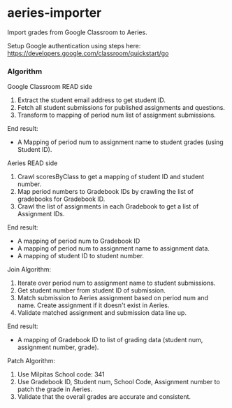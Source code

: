# aeries-importer
Import grades from Google Classroom to Aeries.

Setup Google authentication using steps here: https://developers.google.com/classroom/quickstart/go

### Algorithm

Google Classroom READ side
1. Extract the student email address to get student ID.
2. Fetch all student submissions for published assignments and questions.
3. Transform to mapping of period num list of assignment submissions.

End result:
* A Mapping of period num to assignment name to student grades (using Student ID).

Aeries READ side
1. Crawl scoresByClass to get a mapping of student ID and student number.
2. Map period numbers to Gradebook IDs by crawling the list of gradebooks for Gradebook ID.
3. Crawl the list of assignments in each Gradebook to get a list of Assignment IDs.

End result:
* A mapping of period num to Gradebook ID
* A mapping of period num to assignment name to assignment data.
* A mapping of student ID to student number.

Join Algorithm:
1. Iterate over period num to assignment name to student submissions.
2. Get student number from student ID of submission.
3. Match submission to Aeries assignment based on period num and name. Create assignment if it doesn't exist in Aeries.
4. Validate matched assignment and submission data line up.

End result:
* A mapping of Gradebook ID to list of grading data (student num, assignment number, grade).

Patch Algorithm:
1. Use Milpitas School code: 341
2. Use Gradebook ID, Student num, School Code, Assignment number to patch the grade in Aeries.
3. Validate that the overall grades are accurate and consistent.